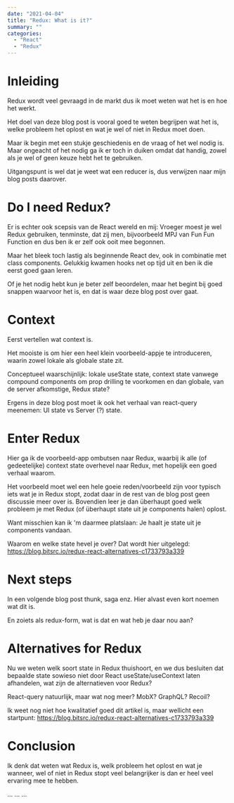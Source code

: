 ```yaml
---
date: "2021-04-04"
title: "Redux: What is it?"
summary: ""
categories:
  - "React"
  - "Redux"
---
```


# Inleiding

Redux wordt veel gevraagd in de markt dus ik moet weten wat het is en hoe het werkt.

Het doel van deze blog post is vooral goed te weten begrijpen wat het is, welke probleem het oplost en wat je wel of niet in Redux moet doen.

Maar ik begin met een stukje geschiedenis en de vraag of het wel nodig is. Maar ongeacht of het nodig ga ik er toch in duiken omdat dat handig, zowel als je wel of geen keuze hebt het te gebruiken.

Uitgangspunt is wel dat je weet wat een reducer is, dus verwijzen naar mijn blog posts daarover.

# Do I need Redux?

Er is echter ook scepsis van de React wereld en mij: Vroeger moest je wel Redux gebruiken, tenminste, dat zij men, bijvoorbeeld MPJ van Fun Fun Function en dus ben ik er zelf ook ooit mee begonnen.

Maar het bleek toch lastig als beginnende React dev, ook in combinatie met class components. Gelukkig kwamen hooks net op tijd uit en ben ik die eerst goed gaan leren.

Of je het nodig hebt kun je beter zelf beoordelen, maar het begint bij goed snappen waarvoor het is, en dat is waar deze blog post over gaat.

# Context

Eerst vertellen wat context is.

Het mooiste is om hier een heel klein voorbeeld-appje te introduceren, waarin zowel lokale als globale state zit.

Conceptueel waarschijnlijk: lokale useState state, context state vanwege compound components om prop drilling te voorkomen en dan globale, van de server afkomstige, Redux state?

Ergens in deze blog post moet ik ook het verhaal van react-query meenemen: UI state vs Server (?) state.

# Enter Redux

Hier ga ik de voorbeeld-app ombutsen naar Redux, waarbij ik alle (of gedeetelijke) context state overhevel naar Redux, met hopelijk een goed verhaal waarom.

Het voorbeeld moet wel een hele goeie reden/voorbeeld zijn voor typisch iets wat je in Redux stopt, zodat daar in de rest van de blog post geen discussie meer over is. Bovendien leer je dan überhaupt goed welk probleem je met Redux (of überhaupt state uit je components halen) oplost.

Want misschien kan ik 'm daarmee platslaan: Je haalt je state uit je components vandaan.

Waarom en welke state hevel je over? Dat wordt hier uitgelegd: https://blog.bitsrc.io/redux-react-alternatives-c1733793a339

# Next steps

In een volgende blog post thunk, saga enz. Hier alvast even kort noemen wat dit is.

En zoiets als redux-form, wat is dat en wat heb je daar nou aan?

# Alternatives for Redux

Nu we weten welk soort state in Redux thuishoort, en we dus besluiten dat bepaalde state sowieso niet door React useState/useContext laten afhandelen, wat zijn de alternatieven voor Redux?

React-query natuurlijk, maar wat nog meer? MobX? GraphQL? Recoil?

Ik weet nog niet hoe kwalitatief goed dit artikel is, maar wellicht een startpunt: https://blog.bitsrc.io/redux-react-alternatives-c1733793a339

# Conclusion

Ik denk dat weten wat Redux is, welk probleem het oplost en wat je wanneer, wel of niet in Redux stopt veel belangrijker is dan er heel veel ervaring mee te hebben.

... ... ...
